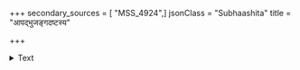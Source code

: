 +++
secondary_sources = [ "MSS_4924",]
jsonClass = "Subhaashita"
title = "आपद्भुजङ्गदष्टस्य"

+++

<details><summary>Text</summary>

आपद्भुजङ्गदष्टस्य मन्त्रहीनस्य सर्वदा।  
वृद्धवाक्यौषधा नूनं कुर्वन्ति किल निर्विषम्॥
</details>
